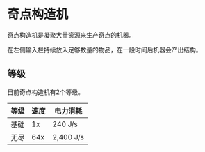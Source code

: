# 奇点构造机 

奇点构造机是凝聚大量资源来生产[奇点](./Singularities)的机器。

在左侧输入栏持续放入足够数量的物品，在一段时间后机器会产出结构。

## 等级

目前奇点构造机有2个等级。

| 等级 | 速度 | 电力消耗 |
| ---- | --- | ------ |
| 基础 | 1x | 240 J/s |
| 无尽 | 64x | 2,400 J/s |
